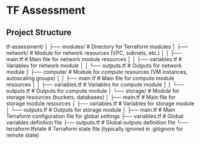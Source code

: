 # TF Assessment

## Project Structure
tf-assessment/
│
├── modules/                  # Directory for Terraform modules
│   ├── network/              # Module for network resources (VPC, subnets, etc.)
│   │   ├── main.tf           # Main file for network module resources
│   │   ├── variables.tf      # Variables for network module
│   │   └── outputs.tf        # Outputs for network module
│   ├── compute/              # Module for compute resources (VM instances, autoscaling groups)
│   │   ├── main.tf           # Main file for compute module resources
│   │   ├── variables.tf      # Variables for compute module
│   │   └── outputs.tf        # Outputs for compute module
│   └── storage/              # Module for storage resources (buckets, databases)
│       ├── main.tf           # Main file for storage module resources
│       ├── variables.tf      # Variables for storage module
│       └── outputs.tf        # Outputs for storage module
│
├── main.tf                   # Main Terraform configuration file for global settings
├── variables.tf              # Global variables definition file
├── outputs.tf                # Global outputs definition file
└── terraform.tfstate         # Terraform state file (typically ignored in .gitignore for remote state)
